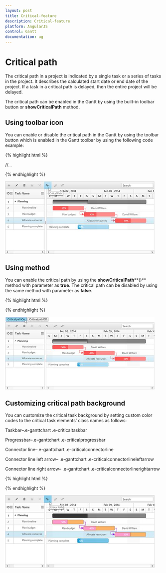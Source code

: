 ```yaml
---
layout: post
title: Critical-feature
description: Critical-feature
platform: AngularJS
control: Gantt
documentation: ug
---
```

# Critical path

The critical path in a project is indicated by a single task or a series of tasks in the project. It describes the calculated start date or end date of the project. If a task in a critical path is delayed, then the entire project will be delayed.

The critical path can be enabled in the Gantt by using the built-in toolbar button or **showCriticalPath** method.

## Using toolbar icon

You can enable or disable the critical path in the Gantt by using the toolbar button which is enabled in the Gantt toolbar by using the following code example:

{% highlight html %}
 

<!doctype html>
<html lang="en" ng-app="listCtrl">
   <head>
      //...
   </head>
   <body ng-controller="GanttCtrl">
      <!--Add  Gantt control here-->    
      <div id="GanttContainer" ej-gantt
         //...
         e-toolbarsettings= "toolbarSettings"
         >
      </div>
      <script>
         var toolbarSettings = {
         showToolbar: true,
         toolbarItems: [
             //..
             ej.Gantt.ToolbarItems.CriticalPath,
         ],
     },
     angular.module('listCtrl', ['ejangular'])
     .controller('GanttCtrl', function($scope) {
         //...              
         $scope.load = load;
         $scope.toolbarSettings = toolbarSettings;
     });                    
      </script>
   </body>
</html>

{% endhighlight %}

![](criticalfeature_images/criticalfeature_img1.jpeg)


## Using method

You can enable the critical path by using the **showCriticalPath****()** method with parameter as **true**. The critical path can be disabled by using the same method with parameter as **false**.

{% highlight html %}
 
<script>                   
$("#buttonon").click(function(args) {
    ganttObj = $("#GanttContainer").data("ejGantt");
    ganttObj.showCriticalPath(true);
})
$("#buttonoff").click(function(args) {
    ganttObj = $("#GanttContainer").data("ejGantt");
    ganttObj.showCriticalPath(false);
})             
</script>

{% endhighlight %}

![](criticalfeature_images/criticalfeature_img2.jpeg)


## Customizing critical path background

You can customize the critical task background by setting custom color codes to the critical task elements’ class names as follows:

Taskbar–.e-ganttchart .e-criticaltaskbar 

Progressbar–.e-ganttchart .e-criticalprogressbar     

Connector line–.e-ganttchart .e-criticalconnectorline       

Connector line left arrow– .e-ganttchart .e-criticalconnectorlineleftarrow  

Connector line right arrow–  .e-ganttchart .e-criticalconnectorlinerightarrow 

{% highlight html %}

<style>
    .e-ganttchart .e-criticaltaskbar {
        background-color: #ffb366!important;
        border-color: gray!important
    }
    
    .e-ganttchart .e-criticalprogressbar {
        background-color: #ff99cc!important;
        border-color: #b35900!important
    }
    
    .e-ganttchart .e-criticalconnectorline {
        background-color: #b800e6!important;
    }
    
    .e-ganttchart .e-criticalconnectorlineleftarrow {
        border-right-color: #b800e6!important;
    }
    
    .e-ganttchart .e-criticalconnectorlinerightarrow {
        border-left-color: #b800e6!important;
    }
</style>

{% endhighlight %}

![](criticalfeature_images/criticalfeature_img3.jpeg)


